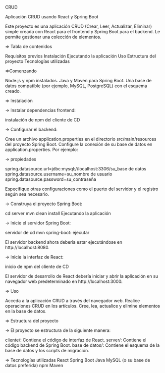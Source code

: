 
CRUD

Aplicación CRUD usando React y Spring Boot

Este proyecto es una aplicación CRUD (Crear, Leer, Actualizar, Eliminar) simple creada con React para el frontend y Spring Boot para el backend. Le permite gestionar una colección de elementos.

=> Tabla de contenidos

 Requisitos previos
 Instalación
 Ejecutando la aplicación
 Uso
 Estructura del proyecto
 Tecnologías utilizadas

=>Comenzando

 Node.js y npm instalados.
 Java y Maven para Spring Boot.
 Una base de datos compatible (por ejemplo, MySQL, PostgreSQL) con el esquema creado.

=> Instalación


-> Instalar dependencias frontend:

instalación de npm del cliente de CD

-> Configurar el backend:

 Cree un archivo application.properties en el directorio src/main/resources del proyecto Spring Boot.
 Configure la conexión de su base de datos en application.properties. Por ejemplo:

-> propiedades

spring.datasource.url=jdbc:mysql://localhost:3306/su_base de datos spring.datasource.username=su_nombre de usuario spring.datasource.password=su_contraseña

Especifique otras configuraciones como el puerto del servidor y el registro según sea necesario.

-> Construya el proyecto Spring Boot:

cd server mvn clean install Ejecutando la aplicación

-> Inicie el servidor Spring Boot:

servidor de cd mvn spring-boot: ejecutar

El servidor backend ahora debería estar ejecutándose en http://localhost:8080.

-> Inicie la interfaz de React:

inicio de npm del cliente de CD

El servidor de desarrollo de React debería iniciar y abrir la aplicación en su navegador web predeterminado en http://localhost:3000.

=> Uso

Acceda a la aplicación CRUD a través del navegador web. Realice operaciones CRUD en los artículos. Cree, lea, actualice y elimine elementos en la base de datos.

=> Estructura del proyecto

-> El proyecto se estructura de la siguiente manera:

cliente/: Contiene el código de interfaz de React. server/: Contiene el código backend de Spring Boot. base de datos/: Contiene el esquema de la base de datos y los scripts de migración.

=> Tecnologías utilizadas
 React
 Spring Boot
 Java
 MySQL (o su base de datos preferida)
 npm
 Maven



